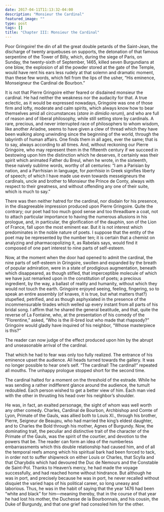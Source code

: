 ```yaml
---
date: 2017-04-11T11:13:32-04:00
description: "Monsieur the Cardinal"
featured_image: ""
type: post
tags: []
title: "Chapter III: Monsieur the Cardinal"
---
```


Poor Gringoire! the din of all the great double petards of the Saint-Jean,
the discharge of twenty arquebuses on supports, the detonation of that
famous serpentine of the Tower of Billy, which, during the siege of Paris,
on Sunday, the twenty-sixth of September, 1465, killed seven Burgundians
at one blow, the explosion of all the powder stored at the gate of the
Temple, would have rent his ears less rudely at that solemn and dramatic
moment, than these few words, which fell from the lips of the usher, “His
eminence, Monseigneur the Cardinal de Bourbon.”

It is not that Pierre Gringoire either feared or disdained monsieur the
cardinal. He had neither the weakness nor the audacity for that. A true
eclectic, as it would be expressed nowadays, Gringoire was one of those
firm and lofty, moderate and calm spirits, which always know how to bear
themselves amid all circumstances (_stare in dimidio rerum_), and who
are full of reason and of liberal philosophy, while still setting store by
cardinals. A rare, precious, and never interrupted race of philosophers to
whom wisdom, like another Ariadne, seems to have given a clew of thread
which they have been walking along unwinding since the beginning of the
world, through the labyrinth of human affairs. One finds them in all ages,
ever the same; that is to say, always according to all times. And, without
reckoning our Pierre Gringoire, who may represent them in the fifteenth
century if we succeed in bestowing upon him the distinction which he
deserves, it certainly was their spirit which animated Father du Breul,
when he wrote, in the sixteenth, these naively sublime words, worthy of
all centuries: “I am a Parisian by nation, and a Parrhisian in language,
for _parrhisia_ in Greek signifies liberty of speech; of which I have
made use even towards messeigneurs the cardinals, uncle and brother to
Monsieur the Prince de Conty, always with respect to their greatness, and
without offending any one of their suite, which is much to say.”

There was then neither hatred for the cardinal, nor disdain for his
presence, in the disagreeable impression produced upon Pierre Gringoire.
Quite the contrary; our poet had too much good sense and too threadbare a
coat, not to attach particular importance to having the numerous allusions
in his prologue, and, in particular, the glorification of the dauphin, son
of the Lion of France, fall upon the most eminent ear. But it is not
interest which predominates in the noble nature of poets. I suppose that
the entity of the poet may be represented by the number ten; it is certain
that a chemist on analyzing and pharmacopolizing it, as Rabelais says,
would find it composed of one part interest to nine parts of self-esteem.

Now, at the moment when the door had opened to admit the cardinal, the
nine parts of self-esteem in Gringoire, swollen and expanded by the breath
of popular admiration, were in a state of prodigious augmentation, beneath
which disappeared, as though stifled, that imperceptible molecule of which
we have just remarked upon in the constitution of poets; a precious
ingredient, by the way, a ballast of reality and humanity, without which
they would not touch the earth. Gringoire enjoyed seeing, feeling,
fingering, so to speak an entire assembly (of knaves, it is true, but what
matters that?) stupefied, petrified, and as though asphyxiated in the
presence of the incommensurable tirades which welled up every instant from
all parts of his bridal song. I affirm that he shared the general
beatitude, and that, quite the reverse of La Fontaine, who, at the
presentation of his comedy of the “Florentine,” asked, “Who is the
ill-bred lout who made that rhapsody?” Gringoire would gladly have
inquired of his neighbor, “Whose masterpiece is this?”

The reader can now judge of the effect produced upon him by the abrupt and
unseasonable arrival of the cardinal.

That which he had to fear was only too fully realized. The entrance of his
eminence upset the audience. All heads turned towards the gallery. It was
no longer possible to hear one’s self. “The cardinal! The cardinal!”
repeated all mouths. The unhappy prologue stopped short for the second
time.

The cardinal halted for a moment on the threshold of the estrade. While he
was sending a rather indifferent glance around the audience, the tumult
redoubled. Each person wished to get a better view of him. Each man vied
with the other in thrusting his head over his neighbor’s shoulder.

He was, in fact, an exalted personage, the sight of whom was well worth
any other comedy. Charles, Cardinal de Bourbon, Archbishop and Comte of
Lyon, Primate of the Gauls, was allied both to Louis XI., through his
brother, Pierre, Seigneur de Beaujeu, who had married the king’s eldest
daughter, and to Charles the Bold through his mother, Agnes of Burgundy.
Now, the dominating trait, the peculiar and distinctive trait of the
character of the Primate of the Gauls, was the spirit of the courtier, and
devotion to the powers that be. The reader can form an idea of the
numberless embarrassments which this double relationship had caused him,
and of all the temporal reefs among which his spiritual bark had been
forced to tack, in order not to suffer shipwreck on either Louis or
Charles, that Scylla and that Charybdis which had devoured the Duc de
Nemours and the Constable de Saint-Pol. Thanks to Heaven’s mercy, he had
made the voyage successfully, and had reached home without hindrance. But
although he was in port, and precisely because he was in port, he never
recalled without disquiet the varied haps of his political career, so long
uneasy and laborious. Thus, he was in the habit of saying that the year
1476 had been “white and black” for him—meaning thereby, that in the
course of that year he had lost his mother, the Duchesse de la
Bourbonnais, and his cousin, the Duke of Burgundy, and that one grief had
consoled him for the other.
